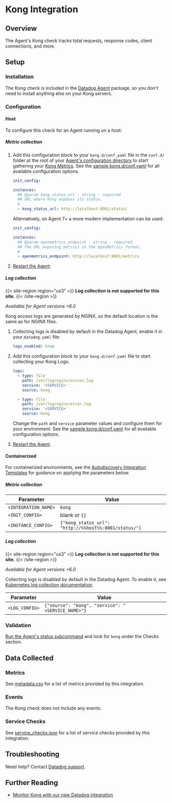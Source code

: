 # Kong Integration

## Overview

The Agent's Kong check tracks total requests, response codes, client connections, and more.

## Setup

### Installation

The Kong check is included in the [Datadog Agent][1] package, so you don't need to install anything else on your Kong servers.

### Configuration

<!-- xxx tabs xxx -->
<!-- xxx tab "Host" xxx -->

#### Host

To configure this check for an Agent running on a host:

##### Metric collection

1. Add this configuration block to your `kong.d/conf.yaml` file in the `conf.d/` folder at the root of your [Agent's configuration directory][2] to start gathering your [Kong Metrics](#metrics). See the [sample kong.d/conf.yaml][3] for all available configuration options.

   ```yaml
   init_config:

   instances:
     ## @param kong_status_url - string - required
     ## URL where Kong exposes its status.
     #
     - kong_status_url: http://localhost:8001/status/
   ```

   Alternatively, on Agent 7+ a more modern implementation can be used:

   ```yaml
   init_config:

   instances:
     ## @param openmetrics_endpoint - string - required
     ## The URL exposing metrics in the OpenMetrics format.
     #
     - openmetrics_endpoint: http://localhost:8001/metrics
   ```

2. [Restart the Agent][4].

##### Log collection

{{< site-region region="us3" >}}
**Log collection is not supported for this site.**
{{< /site-region >}}

_Available for Agent versions >6.0_

Kong access logs are generated by NGINX, so the default location is the same as for NGINX files.

1. Collecting logs is disabled by default in the Datadog Agent, enable it in your `datadog.yaml` file:

   ```yaml
   logs_enabled: true
   ```

2. Add this configuration block to your `kong.d/conf.yaml` file to start collecting your Kong Logs:

   ```yaml
   logs:
     - type: file
       path: /var/log/nginx/access.log
       service: '<SERVICE>'
       source: kong

     - type: file
       path: /var/log/nginx/error.log
       service: '<SERVICE>'
       source: kong
   ```

    Change the `path` and `service` parameter values and configure them for your environment. See the [sample kong.d/conf.yaml][2] for all available configuration options.

3. [Restart the Agent][4].

<!-- xxz tab xxx -->
<!-- xxx tab "Containerized" xxx -->

#### Containerized

For containerized environments, see the [Autodiscovery Integration Templates][5] for guidance on applying the parameters below.

##### Metric collection

| Parameter            | Value                                                 |
| -------------------- | ----------------------------------------------------- |
| `<INTEGRATION_NAME>` | `kong`                                                |
| `<INIT_CONFIG>`      | blank or `{}`                                         |
| `<INSTANCE_CONFIG>`  | `{"kong_status_url": "http://%%host%%:8001/status/"}` |

##### Log collection

{{< site-region region="us3" >}}
**Log collection is not supported for this site.**
{{< /site-region >}}

_Available for Agent versions >6.0_

Collecting logs is disabled by default in the Datadog Agent. To enable it, see [Kubernetes log collection documentation][6].

| Parameter      | Value                                             |
| -------------- | ------------------------------------------------- |
| `<LOG_CONFIG>` | `{"source": "kong", "service": "<SERVICE_NAME>"}` |

<!-- xxz tab xxx -->
<!-- xxz tabs xxx -->

### Validation

[Run the Agent's status subcommand][7] and look for `kong` under the Checks section.

## Data Collected

### Metrics

See [metadata.csv][8] for a list of metrics provided by this integration.

### Events

The Kong check does not include any events.

### Service Checks

See [service_checks.json][11] for a list of service checks provided by this integration.

## Troubleshooting

Need help? Contact [Datadog support][9].

## Further Reading

- [Monitor Kong with our new Datadog integration][10]

[1]: https://app.datadoghq.com/account/settings#agent
[2]: https://docs.datadoghq.com/agent/guide/agent-configuration-files/#agent-configuration-directory
[3]: https://github.com/DataDog/integrations-core/blob/master/kong/datadog_checks/kong/data/conf.yaml.example
[4]: https://docs.datadoghq.com/agent/guide/agent-commands/#start-stop-and-restart-the-agent
[5]: https://docs.datadoghq.com/agent/kubernetes/integrations/
[6]: https://docs.datadoghq.com/agent/kubernetes/log/
[7]: https://docs.datadoghq.com/agent/guide/agent-commands/#agent-status-and-information
[8]: https://github.com/DataDog/integrations-core/blob/master/kong/metadata.csv
[9]: https://docs.datadoghq.com/help/
[10]: https://www.datadoghq.com/blog/monitor-kong-datadog
[11]: https://github.com/DataDog/integrations-core/blob/master/kong/assets/service_checks.json
